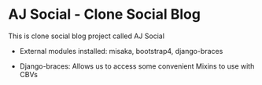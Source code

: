 # AJ Social - Clone Social Blog
This is clone social blog project called AJ Social

- External modules installed: misaka, bootstrap4, django-braces

- Django-braces: Allows us to access some convenient Mixins to use with CBVs